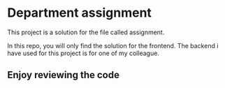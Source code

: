 # Department assignment

This project is a solution for the file called assignment.

In this repo, you will only find the solution for the frontend. The backend i have used for this project is for one of my 
colleague.

## Enjoy reviewing the code 



